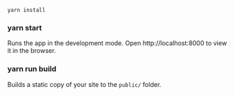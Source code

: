 ```
yarn install
```
### yarn start

Runs the app in the development mode.
Open http://localhost:8000 to view it in the browser.

### yarn run build

Builds a static copy of your site to the `public/` folder.
